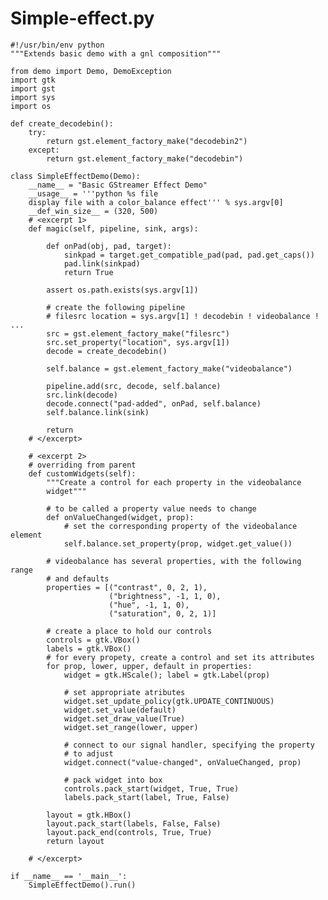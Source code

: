 # Simple-effect.py

    #!/usr/bin/env python
    """Extends basic demo with a gnl composition"""

    from demo import Demo, DemoException
    import gtk
    import gst
    import sys
    import os

    def create_decodebin():
        try:
            return gst.element_factory_make("decodebin2")
        except:
            return gst.element_factory_make("decodebin")

    class SimpleEffectDemo(Demo):
        __name__ = "Basic GStreamer Effect Demo"
        __usage__ = '''python %s file
        display file with a color_balance effect''' % sys.argv[0]
        __def_win_size__ = (320, 500)
        # <excerpt 1>
        def magic(self, pipeline, sink, args):

            def onPad(obj, pad, target):
                sinkpad = target.get_compatible_pad(pad, pad.get_caps())
                pad.link(sinkpad)
                return True

            assert os.path.exists(sys.argv[1])

            # create the following pipeline
            # filesrc location = sys.argv[1] ! decodebin ! videobalance ! ...
            src = gst.element_factory_make("filesrc")
            src.set_property("location", sys.argv[1])
            decode = create_decodebin()

            self.balance = gst.element_factory_make("videobalance")

            pipeline.add(src, decode, self.balance)
            src.link(decode)
            decode.connect("pad-added", onPad, self.balance)
            self.balance.link(sink)

            return
        # </excerpt>

        # <excerpt 2>
        # overriding from parent
        def customWidgets(self):
            """Create a control for each property in the videobalance
            widget"""

            # to be called a property value needs to change
            def onValueChanged(widget, prop):
                # set the corresponding property of the videobalance element
                self.balance.set_property(prop, widget.get_value())

            # videobalance has several properties, with the following range
            # and defaults
            properties = [("contrast", 0, 2, 1),
                          ("brightness", -1, 1, 0),
                          ("hue", -1, 1, 0),
                          ("saturation", 0, 2, 1)]

            # create a place to hold our controls
            controls = gtk.VBox()
            labels = gtk.VBox()
            # for every propety, create a control and set its attributes
            for prop, lower, upper, default in properties:
                widget = gtk.HScale(); label = gtk.Label(prop)

                # set appropriate atributes
                widget.set_update_policy(gtk.UPDATE_CONTINUOUS)
                widget.set_value(default)
                widget.set_draw_value(True)
                widget.set_range(lower, upper)

                # connect to our signal handler, specifying the property
                # to adjust
                widget.connect("value-changed", onValueChanged, prop)

                # pack widget into box
                controls.pack_start(widget, True, True)
                labels.pack_start(label, True, False)

            layout = gtk.HBox()
            layout.pack_start(labels, False, False)
            layout.pack_end(controls, True, True)
            return layout

        # </excerpt>

    if __name__ == '__main__':
        SimpleEffectDemo().run()
